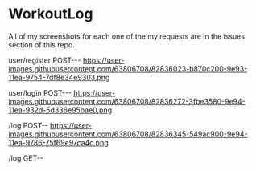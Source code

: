 # WorkoutLog
All of my screenshots for each one of the my requests are in the issues section of this repo. 

user/register POST---
https://user-images.githubusercontent.com/63806708/82836023-b870c200-9e93-11ea-9754-7df8e34e9303.png

user/login POST---
https://user-images.githubusercontent.com/63806708/82836272-3fbe3580-9e94-11ea-932d-5d336e95bae0.png

/log POST--
https://user-images.githubusercontent.com/63806708/82836345-549ac900-9e94-11ea-9786-75f69e97ca4c.png

/log GET--


